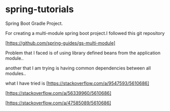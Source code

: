 # spring-tutorials
Spring Boot Gradle Project.

For creating a multi-module spring boot project.I followed this git repository

[https://github.com/spring-guides/gs-multi-module]


Problem that I faced is of using library defined beans from the application module..

another that I am trying is having common dependencies between all modules..

what I have tried is [https://stackoverflow.com/a/9547593/5610686]

[https://stackoverflow.com/a/56339960/5610686]

[https://stackoverflow.com/a/47585089/5610686]
